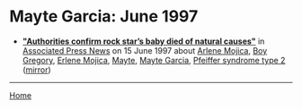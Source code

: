 # Mayte Garcia: June 1997

 - [**"Authorities confirm rock star’s baby died of natural causes"**](https://apnews.com/a34eb1b4bd83629fa6450e237a49cfbb) in [Associated Press News](https://www.apnews.com/) on 15 June 1997 about [Arlene Mojica](https://bjmdotnet.github.io/pr1nc3/topics/arlene-mojica/), [Boy Gregory](https://bjmdotnet.github.io/pr1nc3/topics/boy-gregory/), [Erlene Mojica](https://bjmdotnet.github.io/pr1nc3/topics/erlene-mojica/), [Mayte](https://bjmdotnet.github.io/pr1nc3/topics/mayte/), [Mayte Garcia](https://bjmdotnet.github.io/pr1nc3/topics/mayte-garcia/), [Pfeiffer syndrome type 2](https://bjmdotnet.github.io/pr1nc3/topics/pfeiffer-syndrome-type-2/) ([mirror](https://web.archive.org/web/*/https://apnews.com/a34eb1b4bd83629fa6450e237a49cfbb))

----

[Home](./)
